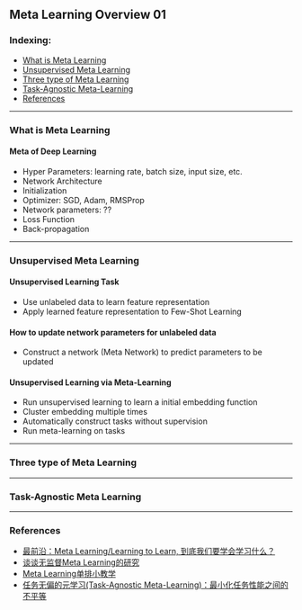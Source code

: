 ## Meta Learning Overview 01
### Indexing:
- [What is Meta Learning](#What-is-Meta-Learning)
- [Unsupervised Meta Learning](#Unsupervised-Meta-Learning)
- [Three type of Meta Learning](#Three-type-of-Meta-Learning)
- [Task-Agnostic Meta-Learning](#Task-Agnostic-Meta-Learning)
- [References](#References)

---
### What is Meta Learning
#### Meta of Deep Learning
- Hyper Parameters: learning rate, batch size, input size, etc.
- Network Architecture
- Initialization
- Optimizer: SGD, Adam, RMSProp
- Network parameters: ??
- Loss Function
- Back-propagation

---
### Unsupervised Meta Learning
#### Unsupervised Learning Task
- Use unlabeled data to learn feature representation
- Apply learned feature representation to Few-Shot Learning 

#### How to update network parameters for unlabeled data
- Construct a network (Meta Network) to predict parameters to be updated

#### Unsupervised Learning via Meta-Learning
- Run unsupervised learning to learn a initial embedding function
- Cluster embedding multiple times
- Automatically construct tasks without supervision
- Run meta-learning on tasks

---
### Three type of Meta Learning

---
### Task-Agnostic Meta Learning


---
### References
- [最前沿：Meta Learning/Learning to Learn, 到底我们要学会学习什么？](https://zhuanlan.zhihu.com/p/32270990)
- [谈谈无监督Meta Learning的研究](https://zhuanlan.zhihu.com/p/46339823)
- [Meta Learning单排小教学](https://zhuanlan.zhihu.com/p/46059552)
- [任务无偏的元学习(Task-Agnostic Meta-Learning)：最小化任务性能之间的不平等](https://zhuanlan.zhihu.com/p/37076777)
